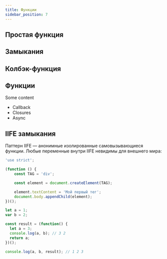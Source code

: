 ```yaml
---
title: Функции
sidebar_position: 7
---
```


## Простая функция

## Замыкания

## Колбэк-функция

## Функции

Some content

- Callback
- Closures
- Async

## IIFE замыкания

Паттерн IIFE — анонимные изолированные самовызывающиеся функции. Любые переменные внутри IIFE невидимы для внешнего мира:

```js
'use strict';

(function () {
    const TAG = 'div';

    const element = document.createElement(TAG);

    element.textContent = 'Мой первый тег';
    document.body.appendChild(element);
})();
```

```js
let a = 1;
var b = 2;

const result = (function() {
  let a = 3;
  console.log(a, b); // 3 2
  return a;
})();

console.log(a, b, result); // 1 2 3 
```

